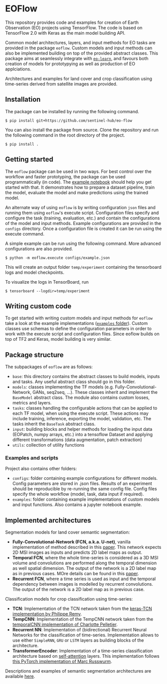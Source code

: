# EOFlow

This repository provides code and examples for creation of Earth Observation (EO) projects using TensorFlow. The code is based on TensorFlow 2.0 with Keras as the main model building API.

Common model architectures, layers, and input methods for EO tasks are provided in the package `eoflow`. Custom models and input methods can also be implemented building on top of the provided abstract classes. This package aims at seamlessly integrate with [`eo-learn`](https://github.com/sentinel-hub/eo-learn), and favours both creation of models for prototypying as well as production of EO applciations.

Architectures and examples for land cover and crop classification using time-series derived from satellite images are provided.

## Installation

The package can be installed by running the following command.
```
$ pip install git+https://github.com/sentinel-hub/eo-flow
```

You can also install the package from source. Clone the repository and run the following command in the root directory of the project.
```
$ pip install .
```

## Getting started

The `eoflow` package can be used in two ways. For best control over the workflow and faster prototyping, the package can be used programmatically (in code). The [example notebook](examples/notebook.ipynb) should help you get started with that. It demonstrates how to prepare a dataset pipeline, train the model, evaluate the model and make predictions using the trained model.

An alternate way of using `eoflow` is by writing configuration `json` files and running them using `eoflow`'s execute script. Configuration files specify and configure the task (training, evaluation, etc.) and contain the configurations of the model and input methods. Example configurations are provided in the `configs` directory. Once a configuration file is created it can be run using the execute command.

A simple example can be run using the following command. More advanced configurations are also provided.
```
$ python -m eoflow.execute configs/example.json
```

This will create an output folder `temp/experiment` containing the tensorboard logs and model checkpoints.

To visualize the logs in TensorBoard, run
```
$ tensorboard --logdir=temp/experiment
```

## Writing custom code

To get started with writing custom models and input methods for `eoflow` take a look at the example implementations ([`examples` folder](examples/)). Custom classes use schemas to define the configuration parameters in order to work with the execute script and configuration files. Since eoflow builds on top of TF2 and Keras, model building is very similar.

## Package structure

The subpackages of `eoflow` are as follows:
* `base`: this directory contains the abstract classes to build models, inputs and tasks. Any useful abstract class should go in this folder.
* `models`: classes implementing the TF models (e.g. Fully-Convolutional-Network, GANs, seq2seq, ...). These classes inherit and implement the `BaseModel` abstract class. The module also contains custom losses, metrics and layers.
* `tasks`: classes handling the configurable actions that can be applied to each TF model, when using the execute script. These actions may include training, inference, exporting the model, validation, etc. The tasks inherit the `BaseTask` abstract class.
* `input`: building blocks and helper methods for loading the input data (EOPatch, numpy arrays, etc.) into a tensoflow Dataset and applying different transformations (data augmentation, patch extraction)
* `utils`: collection of utility functions

### Examples and scripts

Project also contains other folders:
* `configs`: folder containing example configurations for different models. Config parameters are stored in .json files. Results of an experiment should be reproducible by re-running the same config file. Config files specify the whole workflow (model, task, data input if required).
* `examples`: folder containing example implementations of custom models and input functions. Also contains a jupyter notebook example.

## Implemented architectures

Segmentation models for land cover semantic segmentation:
* **Fully-Convolutional-Network (FCN, a.k.a. U-net)**, vanilla implementation of method described in this [paper](https://arxiv.org/abs/1505.04597). This network expects 2D MSI images as inputs and predicts 2D label maps as output.
* **Temporal FCN**, where the whole time-series is considered as a 3D MSI volume and convolutions are performed along the temporal dimension as well spatial dimension. The output of the network is a 2D label map as in previous cases. MOre details can be found in this [paper](https://www.researchgate.net/publication/333262625_Spatio-Temporal_Deep_Learning_An_Application_to_Land_Cover_Classification).
* **Recurrent FCN**, where a time series is used as input and the temporal dependency between images is modelled by recurrent convolutions. The output of the network is a 2D label map as in previous case.

Classification models for crop classification using time-series:
* **TCN**: Implementation of the TCN network taken from the [keras-TCN implementation by Philippe Remy](https://github.com/philipperemy/keras-tcn).
* **TempCNN**: Implementation of the TempCNN network taken from the [temporalCNN implementation of Charlotte Pelletier](https://github.com/charlotte-pel/temporalCNN).
* **Recurrent NN**: Implementation of (bidirectional) Recurrent Neural Networks for the classification of time-series. Implementation allows to use either `SimpleRNN`, `GRU` or `LSTM` layers as building blocks of the architecture.
* **TransformerEncoder**: Implementation of a time-series classification architecture based on [self-attention](https://arxiv.org/abs/1706.03762) layers. This implementation follows [this PyTorch implementation of Marc Russwurm](https://github.com/MarcCoru/crop-type-mapping). 

Descriptions and examples of semantic segmentation architectures are available [here](MODELS.md).

